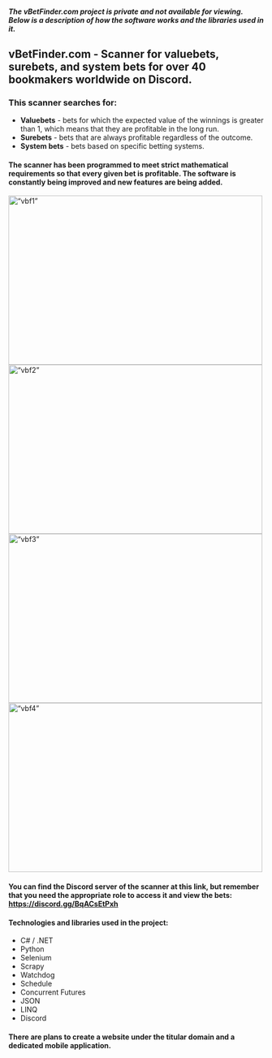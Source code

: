 ##### The vBetFinder.com project is private and not available for viewing. Below is a description of how the software works and the libraries used in it.

## vBetFinder.com - Scanner for valuebets, surebets, and system bets for over 40 bookmakers worldwide on Discord.
### This scanner searches for:

- **Valuebets** - bets for which the expected value of the winnings is greater than 1, which means that they are profitable in the long run.
- **Surebets** - bets that are always profitable regardless of the outcome.
- **System bets** - bets based on specific betting systems.

#### The scanner has been programmed to meet strict mathematical requirements so that every given bet is profitable. The software is constantly being improved and new features are being added.


<img src="https://github.com/bartosz-domarski/vbetfinder.com/blob/main/img/vbf1.jpg" alt= “vbf1” width="500" height="333">            <img src="https://github.com/bartosz-domarski/vbetfinder.com/blob/main/img/vbf2.jpg" alt= “vbf2” width="500" height="333">
<img src="https://github.com/bartosz-domarski/vbetfinder.com/blob/main/img/vbf3.jpg" alt= “vbf3” width="500" height="333">            <img src="https://github.com/bartosz-domarski/vbetfinder.com/blob/main/img/vbf4.jpg" alt= “vbf4” width="500" height="333">

#### You can find the Discord server of the scanner at this link, but remember that you need the appropriate role to access it and view the bets: https://discord.gg/BqACsEtPxh

#### Technologies and libraries used in the project:
- C# / .NET
- Python
- Selenium
- Scrapy
- Watchdog
- Schedule
- Concurrent Futures
- JSON
- LINQ
- Discord

#### There are plans to create a website under the titular domain and a dedicated mobile application.
